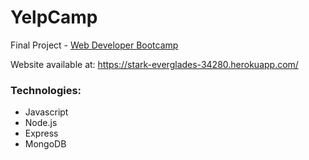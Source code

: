 # YelpCamp
Final Project - [Web Developer Bootcamp](https://www.udemy.com/course/the-web-developer-bootcamp/)

Website available at: https://stark-everglades-34280.herokuapp.com/


### Technologies:
- Javascript
- Node.js
- Express
- MongoDB